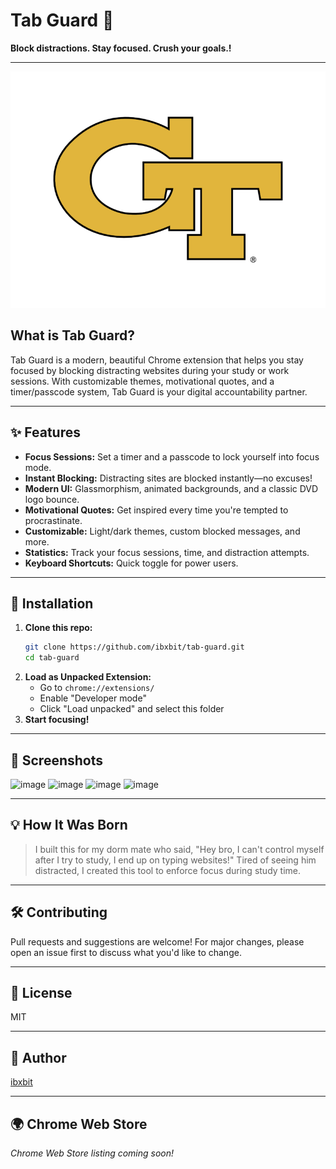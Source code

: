 # Tab Guard 🔐 
 
**Block distractions. Stay focused. Crush your goals.!**  
 
---        
    
![Tab Guard Logo](assets/tab-guard-logo.png) 
  
## What is Tab Guard?
Tab Guard is a modern, beautiful Chrome extension that helps you stay focused by blocking distracting websites during your study or work sessions. With customizable themes, motivational quotes, and a timer/passcode system, Tab Guard is your digital accountability partner.
   
---        
       
## ✨ Features    
- **Focus Sessions:** Set a timer and a passcode to lock yourself into focus mode.  
- **Instant Blocking:** Distracting sites are blocked instantly—no excuses! 
- **Modern UI:** Glassmorphism, animated backgrounds, and a classic DVD logo bounce. 
- **Motivational Quotes:** Get inspired every time you're tempted to procrastinate. 
- **Customizable:** Light/dark themes, custom blocked messages, and more.  
- **Statistics:** Track your focus sessions, time, and distraction attempts.
- **Keyboard Shortcuts:** Quick toggle for power users.
  
---
   
 
## 🚀 Installation 
1. **Clone this repo:** 
   ```bash
   git clone https://github.com/ibxbit/tab-guard.git 
   cd tab-guard 
   ```
2. **Load as Unpacked Extension:**
   - Go to `chrome://extensions/`
   - Enable "Developer mode"
   - Click "Load unpacked" and select this folder
3. **Start focusing!**

---

## 📸 Screenshots
![image](https://github.com/user-attachments/assets/d269cbd9-06c6-4d85-9636-560894b2640a)
![image](https://github.com/user-attachments/assets/e1bd22b3-7dbb-46cf-97c1-4cc4371e3e4e)
![image](https://github.com/user-attachments/assets/ca94637d-2216-4274-9c1f-cb78446b0737)
![image](https://github.com/user-attachments/assets/dcd55868-e5d7-4c89-a6cb-915745d6d231)



---

## 💡 How It Was Born
> I built this for my dorm mate who said, "Hey bro, I can't control myself after I try to study, I end up on typing websites!" Tired of seeing him distracted, I created this tool to enforce focus during study time.

---

## 🛠️ Contributing 
Pull requests and suggestions are welcome! For major changes, please open an issue first to discuss what you'd like to change.

---

## 📄 License
MIT

---

## 👤 Author
[ibxbit](https://github.com/ibxbit)

---

## 🌍 Chrome Web Store
_Chrome Web Store listing coming soon!_
